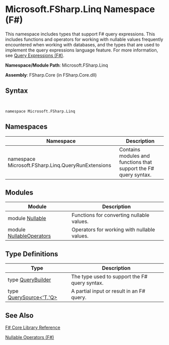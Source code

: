# Microsoft.FSharp.Linq Namespace (F#)

This namespace includes types that support F# query expressions. This includes functions and operators for working with nullable values frequently encountered when working with databases, and the types that are used to implement the query expressions language feature. For more information, see [Query Expressions &#40;F&#35;&#41;](Query+Expressions+%28FSharp%29.md).

**Namespace/Module Path**: Microsoft.FSharp.Linq

**Assembly**: FSharp.Core (in FSharp.Core.dll)


## Syntax


```


namespace Microsoft.FSharp.Linq

```



## Namespaces


|Namespace|Description|
|---------|-----------|
|namespace Microsoft.FSharp.Linq.QueryRunExtensions|Contains modules and functions that support the F# query syntax.|

## Modules


|Module|Description|
|------|-----------|
|module [Nullable](http://msdn.microsoft.com/en-us/library/e7a4ea13-28cc-462e-bc3a-33131ace976e)|Functions for converting nullable values.|
|module [NullableOperators](http://msdn.microsoft.com/en-us/library/2c3633c5-3f31-4d62-a9f8-272ad6b19007)|Operators for working with nullable values.|

## Type Definitions


|Type|Description|
|----|-----------|
|type [QueryBuilder](http://msdn.microsoft.com/en-us/library/1fb66a8e-b815-4aa3-9fab-82f671337fbc)|The type used to support the F# query syntax.|
|type [QuerySource&lt;'T,'Q&gt;](http://msdn.microsoft.com/en-us/library/873589c1-c5dc-47d9-8abf-fee7258dfb00)|A partial input or result in an F# query.|

## See Also
[F&#35; Core Library Reference](FSharp+Core+Library+Reference.md)

[Nullable Operators &#40;F&#35;&#41;](Nullable+Operators+%28FSharp%29.md)

